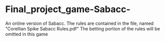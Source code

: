 # Final_project_game-Sabacc-
An online version of Sabacc.
The rules are contained in the file, named "Corellian Spike Sabacc Rules.pdf"
The betting portion of the rules will be omitted in this game
